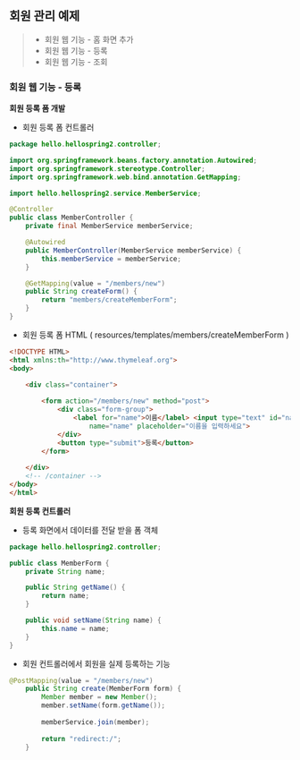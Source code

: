 ##  회원 관리 예제

>- 회원 웹 기능 - 홈 화면 추가
>- 회원 웹 기능 - 등록
>- 회원 웹 기능 - 조회

### 회원 웹 기능 - 등록

**회원 등록 폼 개발**

- 회원 등록 폼 컨트롤러

```java
package hello.hellospring2.controller;

import org.springframework.beans.factory.annotation.Autowired;
import org.springframework.stereotype.Controller;
import org.springframework.web.bind.annotation.GetMapping;

import hello.hellospring2.service.MemberService;

@Controller
public class MemberController {
	private final MemberService memberService;

	@Autowired
	public MemberController(MemberService memberService) {
		this.memberService = memberService;
	}

	@GetMapping(value = "/members/new")
	public String createForm() {
		return "members/createMemberForm";
	}
}
```



- 회원 등록 폼 HTML ( resources/templates/members/createMemberForm )

```html
<!DOCTYPE HTML>
<html xmlns:th="http://www.thymeleaf.org">
<body>

	<div class="container">
	
		<form action="/members/new" method="post">
			<div class="form-group">
				<label for="name">이름</label> <input type="text" id="name"
					name="name" placeholder="이름을 입력하세요">
			</div>
			<button type="submit">등록</button>
		</form>
	
	</div>
	<!-- /container -->
</body>
</html>
```



**회원 등록 컨트롤러**

- 등록 화면에서 데이터를 전달 받을 폼 객체

```java
package hello.hellospring2.controller;

public class MemberForm {
	private String name;

	public String getName() {
		return name;
	}

	public void setName(String name) {
		this.name = name;
	}
}
```



- 회원 컨트롤러에서 회원을 실제 등록하는 기능

```java
@PostMapping(value = "/members/new")
	public String create(MemberForm form) {
		Member member = new Member();
		member.setName(form.getName());
		
		memberService.join(member);
		
		return "redirect:/";
	}
```

